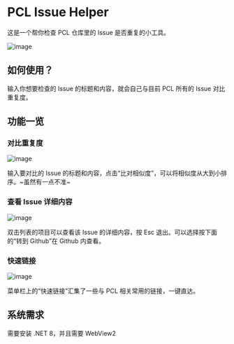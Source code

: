 # PCL Issue Helper
这是一个帮你检查 PCL 仓库里的 Issue 是否重复的小工具。

![image](https://github.com/user-attachments/assets/b3799a1c-71d7-45fb-a275-d273e03940a6)

## 如何使用？
输入你想要检查的 Issue 的标题和内容，就会自己与目前 PCL 所有的 Issue 对比重复度。

## 功能一览
### 对比重复度
![image](https://github.com/user-attachments/assets/35f03071-0ff3-49aa-8273-4975499b20ec)

输入要对比的 Issue 的标题和内容，点击“比对相似度”，可以将相似度从大到小排序。~虽然有一点不准~

### 查看 Issue 详细内容
![image](https://github.com/user-attachments/assets/4aa1ecc7-7d32-47ba-b8eb-90e27d45000a)

双击列表的项目可以查看该 Issue 的详细内容，按 Esc 退出。可以选择按下面的“转到 Github”在 Github 内查看。

### 快速链接
![image](https://github.com/user-attachments/assets/39d6da17-2234-4d6d-881a-23b54ca3ab46)

菜单栏上的“快速链接”汇集了一些与 PCL 相关常用的链接，一键直达。

## 系统需求
需要安装 .NET 8，并且需要 WebView2
